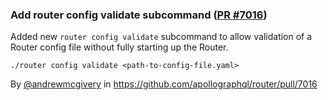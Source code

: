 ### Add router config validate subcommand ([PR #7016](https://github.com/apollographql/router/pull/7016))

Added new `router config validate` subcommand to allow validation of a Router config file without fully starting up the Router.

```
./router config validate <path-to-config-file.yaml>
```

By [@andrewmcgivery](https://github.com/andrewmcgivery) in https://github.com/apollographql/router/pull/7016

